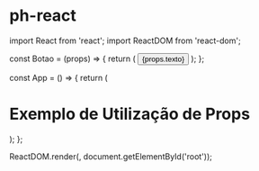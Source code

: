 # ph-react
import React from 'react';
import ReactDOM from 'react-dom';

const Botao = (props) => {
  return (
    <button>{props.texto}</button>
  );
};

const App = () => {
  return (
    <div>
      <h1>Exemplo de Utilização de Props</h1>
      <Botao texto="Clique Aqui" />
    </div>
  );
};

ReactDOM.render(<App />, document.getElementById('root'));
